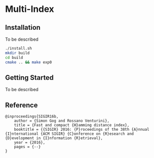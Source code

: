 Multi-Index
=========

Installation
------------

To be described
```bash
./install.sh
mkdir build
cd build
cmake .. && make exp0
```

Getting Started
------------

To be described

Reference
---------

    @inproceedings{SIGIR16b,
        author = {Simon Gog and Rossano Venturini},
        title = {Fast and compact {H}amming distance index},
        booktitle = {{SIGIR} 2016: {P}roceedings of the 38th {A}nnual {I}nternational {ACM SIGIR} {C}onference on {R}esearch and {D}evelopment in {I}nformation {R}etrieval},
        year = {2016},
        pages = {--}
    }
